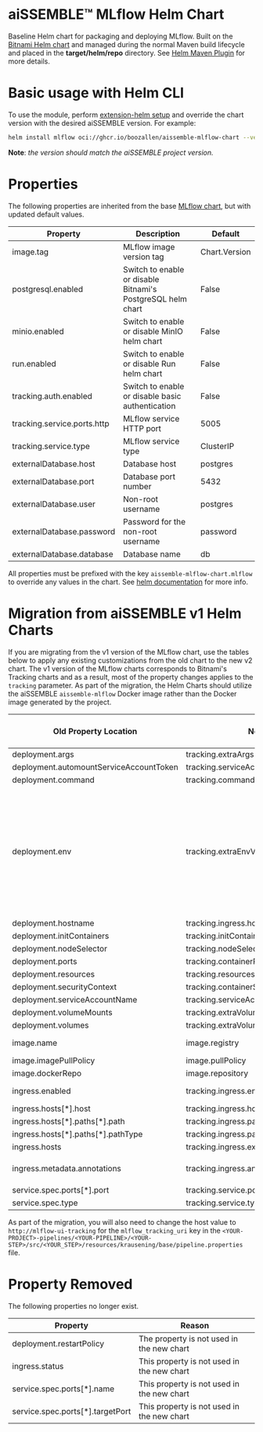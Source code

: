 # aiSSEMBLE&trade; MLflow Helm Chart
Baseline Helm chart for packaging and deploying MLflow. Built on the [Bitnami Helm chart](https://bitnami.com/stack/mlflow/helm) and managed during the normal Maven build lifecycle and placed in the **target/helm/repo** directory. See [Helm Maven Plugin](https://github.com/kokuwaio/helm-maven-plugin) for more details.

# Basic usage with Helm CLI
To use the module, perform [extension-helm setup](../README.md#leveraging-extensions-helm) and override the chart version with the desired aiSSEMBLE version. For example:
```bash
helm install mlflow oci://ghcr.io/boozallen/aissemble-mlflow-chart --version <AISSEMBLE-VERSION>
```
**Note**: *the version should match the aiSSEMBLE project version.*

# Properties
The following properties are inherited from the base [MLflow chart](https://github.com/bitnami/charts/blob/mlflow/1.4.22/bitnami/mlflow/README.md), but with updated default values. 

| Property                    | Description                                                 | Default       |
|-----------------------------|-------------------------------------------------------------|---------------|
| image.tag                   | MLflow image version tag                                    | Chart.Version |
| postgresql.enabled          | Switch to enable or disable Bitnami's PostgreSQL helm chart | False         |
| minio.enabled               | Switch to enable or disable MinIO helm chart                | False         |
| run.enabled                 | Switch to enable or disable Run helm chart                  | False         |
| tracking.auth.enabled       | Switch to enable or disable basic authentication            | False         |
| tracking.service.ports.http | MLflow service HTTP port                                    | 5005          |
| tracking.service.type       | MLflow service type                                         | ClusterIP     |
| externalDatabase.host       | Database host                                               | postgres      |
| externalDatabase.port       | Database port number                                        | 5432          |
| externalDatabase.user       | Non-root username                                           | postgres      |
| externalDatabase.password   | Password for the non-root username                          | password      |
| externalDatabase.database   | Database name                                               | db            |

All properties must be prefixed with the key `aissemble-mlflow-chart.mlflow` to override any values in the chart. See [helm documentation](https://helm.sh/docs/chart_template_guide/subcharts_and_globals/#overriding-values-from-a-parent-chart) for more info.

# Migration from aiSSEMBLE v1 Helm Charts
If you are migrating from the v1 version of the MLflow chart, use the tables below to apply any existing customizations from the old chart to the new v2 chart. The v1 version of the MLflow charts corresponds to Bitnami's Tracking charts and as a result, most of the property changes applies to the `tracking` parameter. As part of the migration, the Helm Charts should utilize the aiSSEMBLE `aissemble-mlflow` Docker image rather than the Docker image generated by the project. 

| Old Property Location                   | New Property Location                                | Same Default Value | Additional Notes                                                                                                                                                                                                                                                                                                            |
|-----------------------------------------|------------------------------------------------------|--------------------|-----------------------------------------------------------------------------------------------------------------------------------------------------------------------------------------------------------------------------------------------------------------------------------------------------------------------------|
| deployment.args                         | tracking.extraArgs                                   | Yes                |                                                                                                                                                                                                                                                                                                                             |
| deployment.automountServiceAccountToken | tracking.serviceAccount.automountServiceAccountToken | Yes                |                                                                                                                                                                                                                                                                                                                             |
| deployment.command                      | tracking.command                                     | Yes                |                                                                                                                                                                                                                                                                                                                             |
| deployment.env                          | tracking.extraEnvVars                                | No                 | Environment variables related to S3 and AWS should be set within the `externalS3` parameter and Postgres configuration should be set within the `externalDatabase` parameter. `GIT_PYTHON_REFRESH` and `PYTHONUNBUFFERED` are set within the baseline Docker image and no longer needs to be configured on the Helm charts. |
| deployment.hostname                     | tracking.ingress.hostname                            | Yes                |                                                                                                                                                                                                                                                                                                                             |
| deployment.initContainers               | tracking.initContainers                              | Yes                |                                                                                                                                                                                                                                                                                                                             |
| deployment.nodeSelector                 | tracking.nodeSelector                                | Yes                |                                                                                                                                                                                                                                                                                                                             |
| deployment.ports                        | tracking.containerPorts.http                         | Yes                |                                                                                                                                                                                                                                                                                                                             |
| deployment.resources                    | tracking.resources.requests                          | Yes                |                                                                                                                                                                                                                                                                                                                             |
| deployment.securityContext              | tracking.containerSecurityContext                    | Yes                |                                                                                                                                                                                                                                                                                                                             |
| deployment.serviceAccountName           | tracking.serviceAccount.name                         | Yes                |                                                                                                                                                                                                                                                                                                                             |
| deployment.volumeMounts                 | tracking.extraVolumeMounts                           | Yes                |                                                                                                                                                                                                                                                                                                                             |
| deployment.volumes                      | tracking.extraVolumes                                | Yes                |                                                                                                                                                                                                                                                                                                                             |
| image.name                              | image.registry                                       | No                 | Should use the V2 chart default image                                                                                                                                                                                                                                                                    |
| image.imagePullPolicy                   | image.pullPolicy                                     | Yes                |                                                                                                                                                                                                                                                                                                                             |
| image.dockerRepo                        | image.repository                                     | Yes                |                                                                                                                                                                                                                                                                                                                             |
| ingress.enabled                         | tracking.ingress.enabled                             | Yes                | By default, ingress is disabled                                                                                                                                                                                                                                                                                             |
| ingress.hosts[\*].host                  | tracking.ingress.hostname                            | Yes                |                                                                                                                                                                                                                                                                                                                             |
| ingress.hosts[\*].paths[\*].path        | tracking.ingress.path                                | Yes                |                                                                                                                                                                                                                                                                                                                             |
| ingress.hosts[\*].paths[\*].pathType    | tracking.ingress.pathType                            | Yes                |                                                                                                                                                                                                                                                                                                                             |
| ingress.hosts                           | tracking.ingress.extraHosts                          | No                 |                                                                                                                                                                                                                                                                                                                             |
| ingress.metadata.annotations            | tracking.ingress.annotations                         | Yes                | By default, the key `kubernetes.io/ingress.class` is set to `nginx`                                                                                                                                                                                                                                                         |
| service.spec.ports[\*].port             | tracking.service.ports.http                          | Yes                |                                                                                                                                                                                                                                                                                                                             |
| service.spec.type                       | tracking.service.type                                | Yes                |                                                                                                                                                                                                                                                                                                                             |

As part of the migration, you will also need to change the host value to `http://mlflow-ui-tracking` for the `mlflow_tracking_uri` key in the `<YOUR-PROJECT>-pipelines/<YOUR-PIPELINE>/<YOUR-STEP>/src/<YOUR_STEP>/resources/krausening/base/pipeline.properties` file.

# Property Removed
The following properties no longer exist.

| Property                          | Reason                                     |
|-----------------------------------|--------------------------------------------|
| deployment.restartPolicy          | The property is not used in the new chart  |
| ingress.status                    | This property is not used in the new chart |
| service.spec.ports[\*].name       | This property is not used in the new chart |
| service.spec.ports[\*].targetPort | This property is not used in the new chart |
